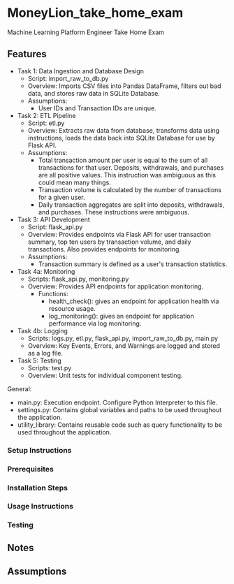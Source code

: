 # MoneyLion_take_home_exam
Machine Learning Platform Engineer Take Home Exam

## Features

- Task 1: Data Ingestion and Database Design
  - Script: import_raw_to_db.py
  - Overview: Imports CSV files into Pandas DataFrame, filters out bad data, and stores raw data in SQLite Database.
  - Assumptions:
    - User IDs and Transaction IDs are unique.
- Task 2: ETL Pipeline
  - Script: etl.py
  - Overview: Extracts raw data from database, transforms data using instructions, loads the data back into SQLite Database for use by Flask API.
  - Assumptions:
    - Total transaction amount per user is equal to the sum of all transactions for that user. Deposits, withdrawals, and purchases are all positive values. This instruction was ambiguous as this could mean many things.
    - Transaction volume is calculated by the number of transactions for a given user.
    - Daily transaction aggregates are split into deposits, withdrawals, and purchases. These instructions were ambiguous.
- Task 3: API Development
  - Script: flask_api.py
  - Overview: Provides endpoints via Flask API for user transaction summary, top ten users by transaction volume, and daily transactions. Also provides endpoints for monitoring.
  - Assumptions:
    - Transaction summary is defined as a user's transaction statistics.
- Task 4a: Monitoring
  - Scripts: flask_api.py, monitoring.py
  - Overview: Provides API endpoints for application monitoring.
    - Functions: 
      - health_check(): gives an endpoint for application health via resource usage.
      - log_monitoring(): gives an endpoint for application performance via log monitoring.
- Task 4b: Logging
  - Scripts: logs.py, etl.py, flask_api.py, import_raw_to_db.py, main.py
  - Overview: Key Events, Errors, and Warnings are logged and stored as a log file.
- Task 5: Testing
  - Scripts: test.py
  - Overview: Unit tests for individual component testing.

General:
- main.py: Execution endpoint. Configure Python Interpreter to this file.
- settings.py: Contains global variables and paths to be used throughout the application.
- utility_library: Contains reusable code such as query functionality to be used throughout the application.

### Setup Instructions

### Prerequisites

### Installation Steps

### Usage Instructions

### Testing

## Notes

## Assumptions

